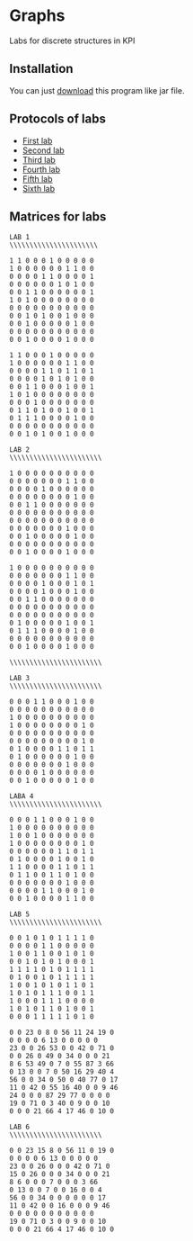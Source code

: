 # Graphs
Labs for discrete structures in KPI

## Installation
You can just [download](https://github.com/OleksandrLevak/MyGraph/blob/master/MyGraph.jar) this program like jar file.

## Protocols of labs 

* [First lab](https://github.com/OleksandrLevak/MyGraph/blob/master/protocols/Protocol_IP93Levak_Lab1.doc)
* [Second lab](https://github.com/OleksandrLevak/MyGraph/blob/master/protocols/Protocol_IP93Levak_Lab2.doc)
* [Third lab](https://github.com/OleksandrLevak/MyGraph/blob/master/protocols/Protocol_IP93Levak_Lab3.doc)
* [Fourth lab](https://github.com/OleksandrLevak/MyGraph/blob/master/protocols/Protocol_IP93Levak_Lab4.doc)
* [Fifth lab](https://github.com/OleksandrLevak/MyGraph/blob/master/protocols/Protocol_IP93Levak_Lab5.doc)
* [Sixth lab](https://github.com/OleksandrLevak/MyGraph/blob/master/protocols/Protocol_IP93Levak_Lab6.doc)

## Matrices for labs 
```
LAB 1
\\\\\\\\\\\\\\\\\\\\\\

1 1 0 0 0 1 0 0 0 0 0
1 0 0 0 0 0 0 1 1 0 0
0 0 0 0 1 1 0 0 0 0 1
0 0 0 0 0 0 1 0 1 0 0
0 0 1 1 0 0 0 0 0 0 1
1 0 1 0 0 0 0 0 0 0 0
0 0 0 0 0 0 0 0 0 0 0
0 0 1 0 1 0 0 1 0 0 0
0 0 1 0 0 0 0 0 1 0 0
0 0 0 0 0 0 0 0 0 0 0
0 0 1 0 0 0 0 1 0 0 0

1 1 0 0 0 1 0 0 0 0 0
1 0 0 0 0 0 0 1 1 0 0
0 0 0 0 1 1 0 1 1 0 1
0 0 0 0 1 0 1 0 1 0 0
0 0 1 1 0 0 0 1 0 0 1
1 0 1 0 0 0 0 0 0 0 0
0 0 0 1 0 0 0 0 0 0 0
0 1 1 0 1 0 0 1 0 0 1
0 1 1 1 0 0 0 0 1 0 0
0 0 0 0 0 0 0 0 0 0 0
0 0 1 0 1 0 0 1 0 0 0

LAB 2
\\\\\\\\\\\\\\\\\\\\\\\

1 0 0 0 0 0 0 0 0 0 0
0 0 0 0 0 0 0 1 1 0 0
0 0 0 0 1 0 0 0 0 0 0
0 0 0 0 0 0 0 0 1 0 0
0 0 1 1 0 0 0 0 0 0 0
0 0 0 0 0 0 0 0 0 0 0
0 0 0 0 0 0 0 0 0 0 0
0 0 0 0 0 0 0 1 0 0 0
0 0 1 0 0 0 0 0 1 0 0
0 0 0 0 0 0 0 0 0 0 0
0 0 1 0 0 0 0 1 0 0 0

1 0 0 0 0 0 0 0 0 0 0
0 0 0 0 0 0 0 1 1 0 0
0 0 0 0 1 0 0 0 1 0 1
0 0 0 0 1 0 0 0 1 0 0
0 0 1 1 0 0 0 0 0 0 0
0 0 0 0 0 0 0 0 0 0 0
0 0 0 0 0 0 0 0 0 0 0
0 1 0 0 0 0 0 1 0 0 1
0 1 1 1 0 0 0 0 1 0 0
0 0 0 0 0 0 0 0 0 0 0
0 0 1 0 0 0 0 1 0 0 0

\\\\\\\\\\\\\\\\\\\\\\\

LAB 3
\\\\\\\\\\\\\\\\\\\\\\\

0 0 0 1 1 0 0 0 1 0 0
0 0 0 0 0 0 0 0 0 0 0
1 0 0 0 0 0 0 0 0 0 0
1 0 0 0 0 0 0 0 0 1 0
0 0 0 0 0 0 0 0 0 0 0
0 0 0 0 0 0 0 0 0 1 0
0 1 0 0 0 0 1 1 0 1 1
0 1 0 0 0 0 0 0 1 0 0
0 0 0 0 0 0 0 1 0 0 0
0 0 0 0 1 0 0 0 0 0 0
0 0 1 0 0 0 0 0 1 0 0

LABA 4
\\\\\\\\\\\\\\\\\\\\\\\

0 0 0 1 1 0 0 0 1 0 0
1 0 0 0 0 0 0 0 0 0 0
1 0 0 1 0 0 0 0 0 0 0
1 0 0 0 0 0 0 0 0 1 0
0 0 0 0 0 0 1 1 0 1 1
0 1 0 0 0 0 1 0 0 1 0
1 1 0 0 0 0 1 1 0 1 1
0 1 1 0 0 1 1 0 1 0 0
0 0 0 0 0 0 0 1 0 0 0
0 0 0 0 1 1 0 0 0 1 0
0 0 1 0 0 0 0 1 1 0 0

LAB 5
\\\\\\\\\\\\\\\\\\\\\\\

0 0 1 0 1 0 1 1 1 1 0
0 0 0 0 1 1 0 0 0 0 0
1 0 0 1 1 0 0 1 0 1 0
0 0 1 0 1 0 1 0 0 0 1
1 1 1 1 0 1 0 1 1 1 1
0 1 0 0 1 0 1 1 1 1 1
1 0 0 1 0 1 0 1 1 0 1
1 0 1 0 1 1 1 0 0 1 1
1 0 0 0 1 1 1 0 0 0 0
1 0 1 0 1 1 0 1 0 0 1
0 0 0 1 1 1 1 1 0 1 0

0 0 23 0 8 0 56 11 24 19 0
0 0 0 0 6 13 0 0 0 0 0
23 0 0 26 53 0 0 42 0 71 0
0 0 26 0 49 0 34 0 0 0 21
8 6 53 49 0 7 0 55 87 3 66
0 13 0 0 7 0 50 16 29 40 4
56 0 0 34 0 50 0 40 77 0 17
11 0 42 0 55 16 40 0 0 9 46
24 0 0 0 87 29 77 0 0 0 0
19 0 71 0 3 40 0 9 0 0 10
0 0 0 21 66 4 17 46 0 10 0

LAB 6
\\\\\\\\\\\\\\\\\\\\\\\

0 0 23 15 8 0 56 11 0 19 0
0 0 0 0 6 13 0 0 0 0 0
23 0 0 26 0 0 0 42 0 71 0
15 0 26 0 0 0 34 0 0 0 21
8 6 0 0 0 7 0 0 0 3 66
0 13 0 0 7 0 0 16 0 0 4
56 0 0 34 0 0 0 0 0 0 17
11 0 42 0 0 16 0 0 0 9 46
0 0 0 0 0 0 0 0 0 0 0
19 0 71 0 3 0 0 9 0 0 10
0 0 0 21 66 4 17 46 0 10 0
```

